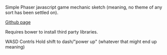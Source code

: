 Simple Phaser javascript game mechanic sketch (meaning, no theme of any sort has been settled on).

[Github page](https://david0178418.github.io/Meteor-Game/)

Requires bower to install third party libraries.

WASD Contrls
Hold shift to dash/"power up" (whatever that might end up meaning)

